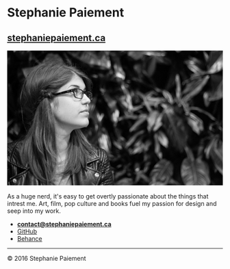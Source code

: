 # Stephanie Paiement

## [stephaniepaiement.ca](https://stephaniepaiement.ca)

![](img/portrait-1.jpg)

As a huge nerd, it's easy to get overtly passionate about the things that intrest me. Art, film, pop culture and books fuel my passion for design and seep into my work.

- **[contact@stephaniepaiement.ca](mailto:contact@stephaniepaiement.ca)**
- [GitHub](https://github.com/paiementstephanie)
- [Behance](https://www.behance.net/StephaniePaiement)

---

© 2016 Stephanie Paiement


